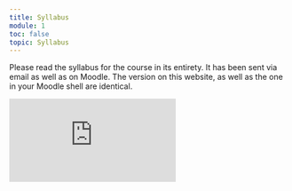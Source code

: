 ```yaml
---
title: Syllabus
module: 1
toc: false
topic: Syllabus
---
```




<!--

<div class="embed-responsive embed-responsive-16by9"><iframe class="embed-responsive-item" src="https://umontana.zoom.us/rec/play/uZF-I7ur_Dg3SYCTuQSDA_4qW47vKqOsgyEbrPoPxE7gUnYGMQWuMuYRYuMPAo2rdJdJnMvTgFANRd4A?continueMode=true" frameborder="0" allowfullscreen></iframe></div> 

  <[Syllabus]({{site.baseurl}}/syllabus/)
  -->

Please read the syllabus for the course in its entirety. It has been sent via email as well as on Moodle.
The version on this website, as well as the one in your Moodle shell are identical.



<div class="embed-responsive embed-responsive-16by9"><iframe class="embed-responsive-item" src="https://www.youtube.com/embed/KN5HYJK0rKE" frameborder="0" allow="accelerometer; autoplay; encrypted-media; gyroscope; picture-in-picture" allowfullscreen></iframe></div>



